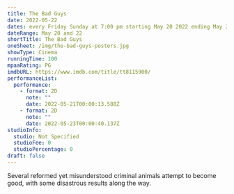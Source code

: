 ```yaml
---
title: The Bad Guys
date: 2022-05-22
dates: every Friday Sunday at 7:00 pm starting May 20 2022 ending May 22 2022
dateRange: May 20 and 22
shortTitle: The Bad Guys
oneSheet: /img/the-bad-guys-posters.jpg
showType: Cinema
runningTime: 100
mpaaRating: PG
imdbURL: https://www.imdb.com/title/tt8115900/
performanceList:
  performance:
    - format: 2D
      note: ""
      date: 2022-05-21T00:00:13.588Z
    - format: 2D
      note: ""
      date: 2022-05-23T00:00:40.137Z
studioInfo:
  studio: Not Specified
  studioFee: 0
  studioPercentage: 0
draft: false
---
```

Several reformed yet misunderstood criminal animals attempt to become good, with some disastrous results along the way.